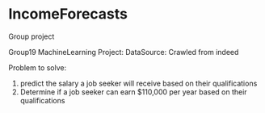 # IncomeForecasts
Group project

Group19 MachineLearning Project:
DataSource: 
Crawled from indeed

Problem to solve:
1. predict the salary a job seeker will receive based on their qualifications
2. Determine if a job seeker can earn $110,000 per year based on their qualifications
